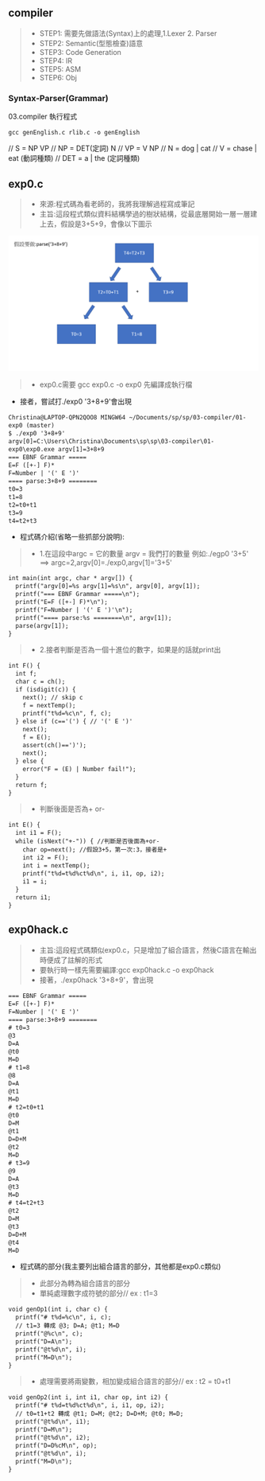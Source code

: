 ## compiler
>* STEP1: 需要先做語法(Syntax)上的處理,1.Lexer 2. Parser
>* STEP2: Semantic(型態檢查)語意
>* STEP3: Code Generation
>* STEP4: IR
>* STEP5: ASM
>* STEP6: Obj

### Syntax-Parser(Grammar)
03.compiler 執行程式
```
gcc genEnglish.c rlib.c -o genEnglish
```
// S = NP VP
// NP = DET(定詞) N
// VP = V NP
// N = dog | cat
// V = chase | eat (動詞種類)
// DET = a | the (定詞種類)

## exp0.c
>* 來源:程式碼為看老師的，我將我理解過程寫成筆記
>* 主旨:這段程式類似資料結構學過的樹狀結構，從最底層開始一層一層建上去，假設是3+5+9，會像以下圖示

<img src="picture/add.png">

>* exp0.c需要 gcc exp0.c -o exp0 先編譯成執行檔
* 接者，嘗試打./exp0 '3+8+9'會出現
```
Christina@LAPTOP-QPN2QOO8 MINGW64 ~/Documents/sp/sp/03-compiler/01-exp0 (master)
$ ./exp0 '3+8+9'
argv[0]=C:\Users\Christina\Documents\sp\sp\03-compiler\01-exp0\exp0.exe argv[1]=3+8+9
=== EBNF Grammar =====
E=F ([+-] F)*
F=Number | '(' E ')'
==== parse:3+8+9 ========
t0=3
t1=8
t2=t0+t1
t3=9
t4=t2+t3
```
* 程式碼介紹(省略一些抓部分說明):
>*  1.在這段中argc = 它的數量 argv = 我們打的數量
 例如:./egp0 '3+5' ==> argc=2,argv[0]=./exp0,argv[1]='3+5'
```
int main(int argc, char * argv[]) { 
  printf("argv[0]=%s argv[1]=%s\n", argv[0], argv[1]);
  printf("=== EBNF Grammar =====\n");
  printf("E=F ([+-] F)*\n");
  printf("F=Number | '(' E ')'\n");
  printf("==== parse:%s ========\n", argv[1]);
  parse(argv[1]);
}
```
>* 2.接者判斷是否為一個十進位的數字，如果是的話就print出
```
int F() {
  int f;
  char c = ch();
  if (isdigit(c)) {
    next(); // skip c
    f = nextTemp();
    printf("t%d=%c\n", f, c);
  } else if (c=='(') { // '(' E ')'
    next();
    f = E();
    assert(ch()==')');
    next();
  } else {
    error("F = (E) | Number fail!");
  }
  return f; 
}
```
>* 判斷後面是否為+ or-
```
int E() {
  int i1 = F();
  while (isNext("+-")) { //判斷是否後面為+or-
    char op=next(); //假設3+5，第一次:3，接者是+
    int i2 = F();
    int i = nextTemp();
    printf("t%d=t%d%ct%d\n", i, i1, op, i2);
    i1 = i;
  }
  return i1;
}
```

## exp0hack.c
>* 主旨:這段程式碼類似exp0.c，只是增加了組合語言，然後C語言在輸出時便成了註解的形式
>* 要執行時一樣先需要編譯:gcc exp0hack.c -o exp0hack
>* 接著，./exp0hack '3+8+9'，會出現
```
=== EBNF Grammar =====
E=F ([+-] F)*
F=Number | '(' E ')'
==== parse:3+8+9 ========
# t0=3
@3
D=A
@t0
M=D
# t1=8
@8
D=A
@t1
M=D
# t2=t0+t1
@t0
D=M
@t1
D=D+M
@t2
M=D
# t3=9
@9
D=A
@t3
M=D
# t4=t2+t3
@t2
D=M
@t3
D=D+M
@t4
M=D
```
* 程式碼的部分(我主要列出組合語言的部分，其他都是exp0.c類似)
>* 此部分為轉為組合語言的部分
>* 單純處理數字成符號的部分// ex : t1=3
```
void genOp1(int i, char c) {
  printf("# t%d=%c\n", i, c);
  // t1=3 轉成 @3; D=A; @t1; M=D
  printf("@%c\n", c);
  printf("D=A\n");
  printf("@t%d\n", i);
  printf("M=D\n");
}
```
>* 處理需要將兩變數，相加變成組合語言的部分// ex : t2 = t0+t1
```
void genOp2(int i, int i1, char op, int i2) {
  printf("# t%d=t%d%ct%d\n", i, i1, op, i2);
  // t0=t1+t2 轉成 @t1; D=M; @t2; D=D+M; @t0; M=D;
  printf("@t%d\n", i1);
  printf("D=M\n");
  printf("@t%d\n", i2);
  printf("D=D%cM\n", op);
  printf("@t%d\n", i);
  printf("M=D\n");
}
```


